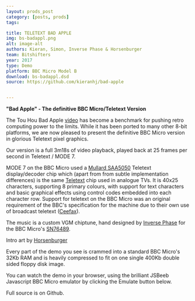 ```yaml
---
layout: prods_post
category: [posts, prods]
tags: 

title: TELETEXT BAD APPLE
img: bs-badappl.png
alt: image-alt
authors: Kieran, Simon, Inverse Phase & Horsenburger
team: Bitshifters
year: 2017
type: Demo
platform: BBC Micro Model B
download: bs-badappl.dsd
source: https://github.com/kieranhj/bad-apple


---
```


**"Bad Apple" - The definitive BBC Micro/Teletext Version**

The Tou Hou Bad Apple [video](https://www.youtube.com/watch?v=G3C-VevI36s) has become a benchmark for pushing retro computing power to the limits. While it has been ported to many other 8-bit platforms, we are now pleased to present the definitive BBC Micro version in glorious Teletext pixel graphics. 

Our version is a full 3m18s of video playback, played back at 25 frames per second in Teletext / MODE 7.

MODE 7 on the BBC Micro used a [Mullard SAA5050](https://en.wikipedia.org/wiki/Mullard_SAA5050) Teletext display/decoder chip which (apart from from subtle implementation differences) is the same [Teletext](https://en.wikipedia.org/wiki/Teletext) chip used in analogue TVs. It is 40x25 characters, supporting 8 primary colours, with support for text characters and basic graphical effects using control codes embedded into each character row. Support for teletext on the BBC Micro was an original requirement of the BBC's specification for the machine due to their own use of broadcast teletext ([Ceefax](https://en.wikipedia.org/wiki/Ceefax)).

The music is a custom VGM chiptune, hand designed by [Inverse Phase](http://www.inversephase.com/) for the BBC Micro's [SN76489](https://en.wikipedia.org/wiki/Texas_Instruments_SN76489).

Intro art by [Horsenburger](http://www.horsenburger.com/)

Every part of the demo you see is crammed into a standard BBC Micro's 32Kb RAM and is heavily compressed to fit on one single 400Kb double sided floppy disk image. 

You can watch the demo in your browser, using the brilliant JSBeeb Javascript BBC Micro emulator by clicking the Emulate button below.

Full source is on Github. 

